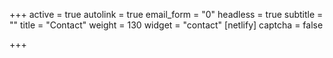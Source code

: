 +++
active = true
autolink = true
email_form = "0"
headless = true
subtitle = ""
title = "Contact"
weight = 130
widget = "contact"
[netlify]
captcha = false

+++
